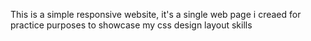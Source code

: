 This is a simple responsive website, it's a single web page i creaed for practice purposes to showcase my css design layout skills
